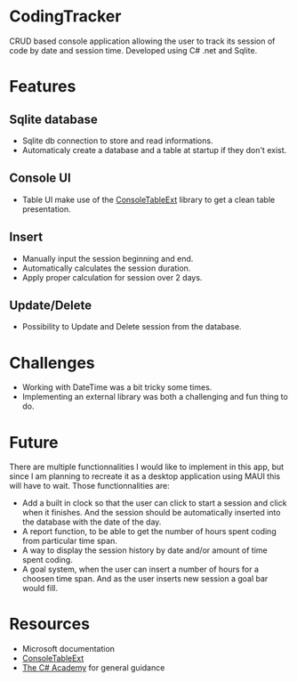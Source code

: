# CodingTracker
CRUD based console application allowing the user to track its session of code by date and session time.
Developed using C# .net and Sqlite.

# Features
## Sqlite database
-   Sqlite db connection to store and read informations.
-   Automaticaly create a database and a table at startup if they don't exist.

## Console UI
-   Table UI make use of the [ConsoleTableExt](https://github.com/minhhungit/ConsoleTableExt) library to get a clean table presentation.

## Insert
-   Manually input the session beginning and end.
-   Automatically calculates the session duration.
-   Apply proper calculation for session over 2 days.

## Update/Delete
-   Possibility to Update and Delete session from the database.

# Challenges
-   Working with DateTime was a bit tricky some times.
-   Implementing an external library was both a challenging and fun thing to do.

# Future
There are multiple functionnalities I would like to implement in this app, but since I am planning to recreate it as a desktop application using MAUI this will have to wait. 
Those functionnalities are:

-   Add a built in clock so that the user can click to start a session and click when it finishes. And the session should be automatically inserted into the database with the date of the day.
-   A report function, to be able to get the number of hours spent coding from particular time span.
-   A way to display the session history by date and/or amount of time spent coding.
-   A goal system, when the user can insert a number of hours for a choosen time span. And as the user inserts new session a goal bar would fill.

# Resources
-   Microsoft documentation
-   [ConsoleTableExt](https://github.com/minhhungit/ConsoleTableExt)
-   [The C# Academy](https://www.thecsharpacademy.com/) for general guidance
